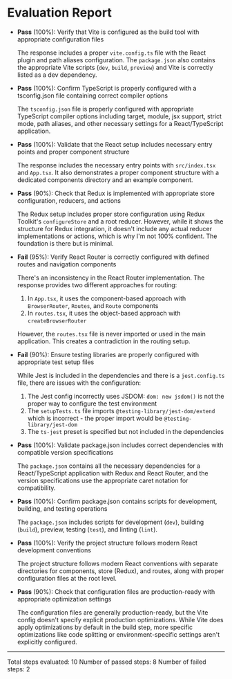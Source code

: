 # Evaluation Report

- **Pass** (100%): Verify that Vite is configured as the build tool with appropriate configuration files
  
  The response includes a proper `vite.config.ts` file with the React plugin and path aliases configuration. The `package.json` also contains the appropriate Vite scripts (`dev`, `build`, `preview`) and Vite is correctly listed as a dev dependency.

- **Pass** (100%): Confirm TypeScript is properly configured with a tsconfig.json file containing correct compiler options
  
  The `tsconfig.json` file is properly configured with appropriate TypeScript compiler options including target, module, jsx support, strict mode, path aliases, and other necessary settings for a React/TypeScript application.

- **Pass** (100%): Validate that the React setup includes necessary entry points and proper component structure
  
  The response includes the necessary entry points with `src/index.tsx` and `App.tsx`. It also demonstrates a proper component structure with a dedicated components directory and an example component.

- **Pass** (90%): Check that Redux is implemented with appropriate store configuration, reducers, and actions
  
  The Redux setup includes proper store configuration using Redux Toolkit's `configureStore` and a root reducer. However, while it shows the structure for Redux integration, it doesn't include any actual reducer implementations or actions, which is why I'm not 100% confident. The foundation is there but is minimal.

- **Fail** (95%): Verify React Router is correctly configured with defined routes and navigation components
  
  There's an inconsistency in the React Router implementation. The response provides two different approaches for routing:
  1. In `App.tsx`, it uses the component-based approach with `BrowserRouter`, `Routes`, and `Route` components
  2. In `routes.tsx`, it uses the object-based approach with `createBrowserRouter`
  
  However, the `routes.tsx` file is never imported or used in the main application. This creates a contradiction in the routing setup.

- **Fail** (90%): Ensure testing libraries are properly configured with appropriate test setup files
  
  While Jest is included in the dependencies and there is a `jest.config.ts` file, there are issues with the configuration:
  1. The Jest config incorrectly uses JSDOM: `dom: new jsdom()` is not the proper way to configure the test environment
  2. The `setupTests.ts` file imports `@testing-library/jest-dom/extend` which is incorrect - the proper import would be `@testing-library/jest-dom`
  3. The `ts-jest` preset is specified but not included in the dependencies

- **Pass** (100%): Validate package.json includes correct dependencies with compatible version specifications
  
  The `package.json` contains all the necessary dependencies for a React/TypeScript application with Redux and React Router, and the version specifications use the appropriate caret notation for compatibility.

- **Pass** (100%): Confirm package.json contains scripts for development, building, and testing operations
  
  The `package.json` includes scripts for development (`dev`), building (`build`), preview, testing (`test`), and linting (`lint`).

- **Pass** (100%): Verify the project structure follows modern React development conventions
  
  The project structure follows modern React conventions with separate directories for components, store (Redux), and routes, along with proper configuration files at the root level.

- **Pass** (90%): Check that configuration files are production-ready with appropriate optimization settings
  
  The configuration files are generally production-ready, but the Vite config doesn't specify explicit production optimizations. While Vite does apply optimizations by default in the build step, more specific optimizations like code splitting or environment-specific settings aren't explicitly configured.

---

Total steps evaluated: 10
Number of passed steps: 8
Number of failed steps: 2